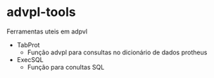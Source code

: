 # advpl-tools
Ferramentas uteis em adpvl
* TabProt
  * Função advpl para consultas no dicionário de dados protheus
* ExecSQL
  * Função para conultas SQL
